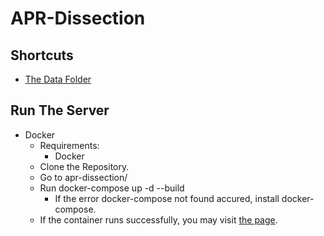 <!-- @format -->

# APR-Dissection

## Shortcuts
- [The Data Folder](https://github.com/APRTSM/apr-dissection/tree/main/src/dissection/data)

## Run The Server
- Docker
  - Requirements:
    - Docker
  - Clone the Repository.
  - Go to apr-dissection/
  - Run docker-compose up -d --build
    - If the error docker-compose not found accured, install docker-compose.
  - If the container runs successfully, you may visit [the page](http://127.0.0.1:8000/dissection/).
